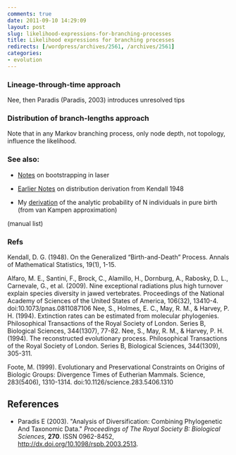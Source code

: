 ```yaml
---
comments: true
date: 2011-09-10 14:29:09
layout: post
slug: likelihood-expressions-for-branching-processes
title: Likelihood expressions for branching processes
redirects: [/wordpress/archives/2561, /archives/2561]
categories:
- evolution
---
```


### Lineage-through-time approach


Nee, then Paradis (Paradis, 2003) introduces unresolved tips


### Distribution of branch-lengths approach


Note that in any Markov branching process, only node depth, not topology, influence the likelihood.


### 




### See also:





	
  * [Notes](http://www.carlboettiger.info/archives/974) on bootstrapping in laser

	
  * [Earlier Notes](http://www.carlboettiger.info/archives/340) on distribution derivation from Kendall 1948

	
  * My [derivation](http://www.carlboettiger.info/archives/299) of the analytic probability of N individuals in pure birth (from van Kampen approximation)


(manual list)


### Refs


Kendall, D. G. (1948). On the Generalized “Birth-and-Death” Process. Annals of Mathematical Statistics, 19(1), 1-15.

Alfaro, M. E., Santini, F., Brock, C., Alamillo, H., Dornburg, A., Rabosky, D. L., Carnevale, G., et al. (2009). Nine exceptional radiations plus high turnover explain species diversity in jawed vertebrates. Proceedings of the National Academy of Sciences of the United States of America, 106(32), 13410-4. doi:10.1073/pnas.0811087106
Nee, S., Holmes, E. C., May, R. M., & Harvey, P. H. (1994). Extinction rates can be estimated from molecular phylogenies. Philosophical Transactions of the Royal Society of London. Series B, Biological Sciences, 344(1307), 77-82.
Nee, S., May, R. M., & Harvey, P. H. (1994). The reconstructed evolutionary process. Philosophical Transactions of the Royal Society of London. Series B, Biological Sciences, 344(1309), 305-311.

Foote, M. (1999). Evolutionary and Preservational Constraints on Origins of Biologic Groups: Divergence Times of Eutherian Mammals. Science, 283(5406), 1310-1314. doi:10.1126/science.283.5406.1310

## References


- Paradis E (2003).
"Analysis of Diversification: Combining Phylogenetic And Taxonomic Data."
*Proceedings of The Royal Society B: Biological Sciences*, **270**.
ISSN 0962-8452, <a href="http://dx.doi.org/10.1098/rspb.2003.2513">http://dx.doi.org/10.1098/rspb.2003.2513</a>.
